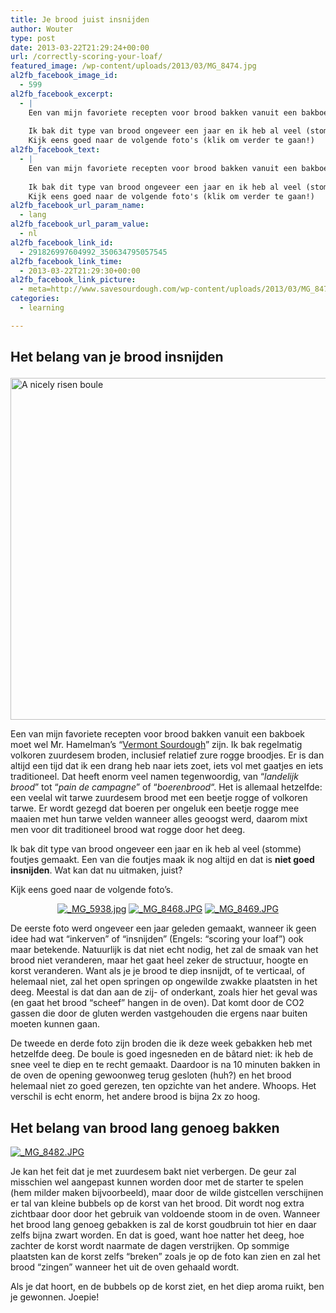 ```yaml
---
title: Je brood juist insnijden
author: Wouter
type: post
date: 2013-03-22T21:29:24+00:00
url: /correctly-scoring-your-loaf/
featured_image: /wp-content/uploads/2013/03/MG_8474.jpg
al2fb_facebook_image_id:
  - 599
al2fb_facebook_excerpt:
  - |
    Een van mijn favoriete recepten voor brood bakken vanuit een bakboek moet wel Mr. Hamelman's "Vermont Sourdough" zijn. Ik bak regelmatig volkoren zuurdesem broden, inclusief relatief zure rogge broodjes. Er is dan altijd een tijd dat ik een drang heb naar iets zoet, iets vol met gaatjes en iets traditioneel. Dat heeft enorm veel namen tegenwoordig, van "landelijk brood" tot "pain de campagne" of "boerenbrood". Het is allemaal hetzelfde: een veelal wit tarwe zuurdesem brood met een beetje rogge of volkoren tarwe. Er wordt gezegd dat boeren per ongeluk een beetje rogge mee maaien met hun tarwe velden wanneer alles geoogst werd, daarom mixt men voor dit traditioneel brood wat rogge door het deeg.
    
    Ik bak dit type van brood ongeveer een jaar en ik heb al veel (stomme) foutjes gemaakt. Een van die foutjes maak ik nog altijd en dat is niet goed insnijden. Wat kan dat nu uitmaken, juist?
    Kijk eens goed naar de volgende foto's (klik om verder te gaan!)
al2fb_facebook_text:
  - |
    Een van mijn favoriete recepten voor brood bakken vanuit een bakboek moet wel Mr. Hamelman's "Vermont Sourdough" zijn. Ik bak regelmatig volkoren zuurdesem broden, inclusief relatief zure rogge broodjes. Er is dan altijd een tijd dat ik een drang heb naar iets zoet, iets vol met gaatjes en iets traditioneel. Dat heeft enorm veel namen tegenwoordig, van "landelijk brood" tot "pain de campagne" of "boerenbrood". Het is allemaal hetzelfde: een veelal wit tarwe zuurdesem brood met een beetje rogge of volkoren tarwe. Er wordt gezegd dat boeren per ongeluk een beetje rogge mee maaien met hun tarwe velden wanneer alles geoogst werd, daarom mixt men voor dit traditioneel brood wat rogge door het deeg.
    
    Ik bak dit type van brood ongeveer een jaar en ik heb al veel (stomme) foutjes gemaakt. Een van die foutjes maak ik nog altijd en dat is niet goed insnijden. Wat kan dat nu uitmaken, juist?
    Kijk eens goed naar de volgende foto's (klik om verder te gaan!)
al2fb_facebook_url_param_name:
  - lang
al2fb_facebook_url_param_value:
  - nl
al2fb_facebook_link_id:
  - 291826997604992_350634795057545
al2fb_facebook_link_time:
  - 2013-03-22T21:29:30+00:00
al2fb_facebook_link_picture:
  - meta=http://www.savesourdough.com/wp-content/uploads/2013/03/MG_8474-300x200.jpg
categories:
  - learning

---
```

## Het belang van je brood insnijden<figure id="attachment_599" style="width: 300px" class="wp-caption aligncenter">

<div class="single-thumb">
      <img width="820" height="547" src="http://www.redzuurdesem.be/wp-content/uploads/2013/03/MG_8474.jpg" class="attachment-entry-thumb size-entry-thumb wp-post-image" alt="A nicely risen boule" srcset="http://www.redzuurdesem.be/wp-content/uploads/2013/03/MG_8474.jpg 1024w, http://www.redzuurdesem.be/wp-content/uploads/2013/03/MG_8474-300x200.jpg 300w, http://www.redzuurdesem.be/wp-content/uploads/2013/03/MG_8474-700x466.jpg 700w" sizes="(max-width: 820px) 100vw, 820px" />    </div>  

Een van mijn favoriete recepten voor brood bakken vanuit een bakboek moet wel Mr. Hamelman&#8217;s &#8220;[Vermont Sourdough][2]&#8221; zijn. Ik bak regelmatig volkoren zuurdesem broden, inclusief relatief zure rogge broodjes. Er is dan altijd een tijd dat ik een drang heb naar iets zoet, iets vol met gaatjes en iets traditioneel. Dat heeft enorm veel namen tegenwoordig, van &#8220;_landelijk brood_&#8221; tot &#8220;_pain de campagne_&#8221; of &#8220;_boerenbrood_&#8220;. Het is allemaal hetzelfde: een veelal wit tarwe zuurdesem brood met een beetje rogge of volkoren tarwe. Er wordt gezegd dat boeren per ongeluk een beetje rogge mee maaien met hun tarwe velden wanneer alles geoogst werd, daarom mixt men voor dit traditioneel brood wat rogge door het deeg.

Ik bak dit type van brood ongeveer een jaar en ik heb al veel (stomme) foutjes gemaakt. Een van die foutjes maak ik nog altijd en dat is **niet goed insnijden**. Wat kan dat nu uitmaken, juist?
  
Kijk eens goed naar de volgende foto&#8217;s.

<p style="text-align: center;"><a href="http://lh5.ggpht.com/-81BfVCDm4WU/UUzEpxVFYVI/AAAAAAAAGyQ/0b3AGW8S-eA/s1024/_MG_5938.jpg" link="https://picasaweb.google.com/108809100421188137955/Savesourdough#5858273437197623634" title="" ><img src="http://lh5.ggpht.com/-81BfVCDm4WU/UUzEpxVFYVI/AAAAAAAAGyQ/0b3AGW8S-eA/w400-o/_MG_5938.jpg" alt="_MG_5938.jpg" title="" class="alignleft pe2-photo"  /></a> <a href="http://lh5.ggpht.com/-azE8YXmTmjU/UUzEsEkgm_I/AAAAAAAAGyY/0qfHoalpdq8/s1024/_MG_8468.JPG" link="https://picasaweb.google.com/108809100421188137955/Savesourdough#5858273476722334706" title="" ><img src="http://lh5.ggpht.com/-azE8YXmTmjU/UUzEsEkgm_I/AAAAAAAAGyY/0qfHoalpdq8/w400-o/_MG_8468.JPG" alt="_MG_8468.JPG" title="" class="alignleft pe2-photo"  /></a> <a href="http://lh5.ggpht.com/-D4dqO9SiXoI/UUzEtR-XF4I/AAAAAAAAGyg/mLsQ6OT5D98/s1024/_MG_8469.JPG" link="https://picasaweb.google.com/108809100421188137955/Savesourdough#5858273497500292994" title="" ><img src="http://lh5.ggpht.com/-D4dqO9SiXoI/UUzEtR-XF4I/AAAAAAAAGyg/mLsQ6OT5D98/w400-o/_MG_8469.JPG" alt="_MG_8469.JPG" title="" class="alignleft pe2-photo"  /></a></p>

<div style="clear: both;">
  
  <p>
    De eerste foto werd ongeveer een jaar geleden gemaakt, wanneer ik geen idee had wat &#8220;inkerven&#8221; of &#8220;insnijden&#8221; (Engels: &#8220;scoring your loaf&#8221;) ook maar betekende. Natuurlijk is dat niet echt nodig, het zal de smaak van het brood niet veranderen, maar het gaat heel zeker de structuur, hoogte en korst veranderen. Want als je je brood te diep insnijdt, of te verticaal, of helemaal niet, zal het open springen op ongewilde zwakke plaatsten in het deeg. Meestal is dat dan aan de zij- of onderkant, zoals hier het geval was (en gaat het brood &#8220;scheef&#8221; hangen in de oven). Dat komt door de CO2 gassen die door de gluten werden vastgehouden die ergens naar buiten moeten kunnen gaan.
  </p>
</div>

De tweede en derde foto zijn broden die ik deze week gebakken heb met hetzelfde deeg. De boule is goed ingesneden en de bâtard niet: ik heb de snee veel te diep en te recht gemaakt. Daardoor is na 10 minuten bakken in de oven de opening gewoonweg terug gesloten (huh?) en het brood helemaal niet zo goed gerezen, ten opzichte van het andere. Whoops. Het verschil is echt enorm, het andere brood is bijna 2x zo hoog.

## Het belang van brood lang genoeg bakken


<a href="http://lh3.ggpht.com/-jlFDMm2xyb8/UUzEuiqom4I/AAAAAAAAGyo/hRtUY2I89cQ/s1024/_MG_8482.JPG" link="https://picasaweb.google.com/108809100421188137955/Savesourdough#5858273519160826754" title="" ><img src="http://lh3.ggpht.com/-jlFDMm2xyb8/UUzEuiqom4I/AAAAAAAAGyo/hRtUY2I89cQ/w400-o/_MG_8482.JPG" alt="_MG_8482.JPG" title="" class="alignleft pe2-photo"  /></a>

Je kan het feit dat je met zuurdesem bakt niet verbergen. De geur zal misschien wel aangepast kunnen worden door met de starter te spelen (hem milder maken bijvoorbeeld), maar door de wilde gistcellen verschijnen er tal van kleine bubbels op de korst van het brood. Dit wordt nog extra zichtbaar door door het gebruik van voldoende stoom in de oven. Wanneer het brood lang genoeg gebakken is zal de korst goudbruin tot hier en daar zelfs bijna zwart worden. En dat is goed, want hoe natter het deeg, hoe zachter de korst wordt naarmate de dagen verstrijken. Op sommige plaatsten kan de korst zelfs &#8220;breken&#8221; zoals je op de foto kan zien en zal het brood &#8220;zingen&#8221; wanneer het uit de oven gehaald wordt.
  
Als je dat hoort, en de bubbels op de korst ziet, en het diep aroma ruikt, ben je gewonnen. Joepie!

<p class="clear">

 [1]: http://www.redzuurdesem.be/wp-content/uploads/2013/03/MG_8474.jpg
 [2]: http://www.redzuurdesem.be/vermont-style-sourdough/ "Vermont Style Sourdough"